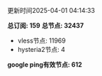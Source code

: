 更新时间2025-04-01 04:14:33

**总订阅: 159**
**总节点: 32437**
- vless节点: 11969
- hysteria2节点: 4

**google ping有效节点: 612**
